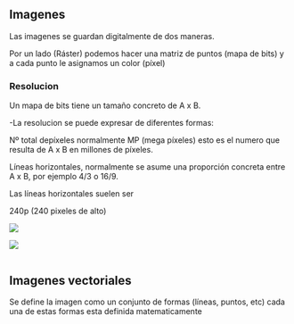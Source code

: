 ## Imagenes
Las imagenes se guardan digitalmente de dos maneras.

Por un lado (Ráster) podemos hacer una matriz de puntos (mapa de bits) y a cada punto le asignamos un color (píxel)

### Resolucion

Un mapa de bits tiene un tamaño concreto de A x B.

-La resolucion se puede expresar de diferentes formas:

  Nº total depíxeles normalmente MP (mega píxeles) esto es el numero que resulta de A x B en millones de píxeles.
  
  Líneas horizontales, normalmente se asume una proporción concreta entre A x B, por ejemplo 4/3 o 16/9.
  
  Las líneas horizontales suelen ser 
  
  240p (240 pixeles de alto)  
  
![](https://sm.ign.com/t/ign_latam/news/c/crunchyrol/crunchyrolls-anime-awards-winners-announced_bnmy.1280.jpg)
 
![](https://www.educaciontrespuntocero.com/wp-content/uploads/2019/06/homer.gif) 

![]()

## Imagenes vectoriales 
Se define la imagen como un conjunto de formas (líneas, puntos, etc) cada una de estas formas esta definida matematicamente

